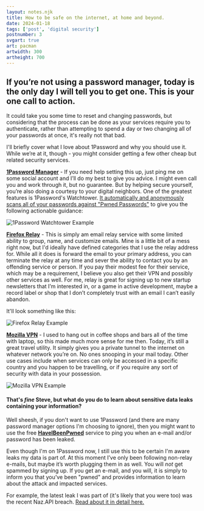 ```yaml
---
layout: notes.njk
title: How to be safe on the internet, at home and beyond.
date: 2024-01-18
tags: ['post', 'digital security']
postnumber: 3
svgart: true
art: pacman
artwidth: 300
artheight: 700
---
```


## If you’re not using a password manager, today is the only day I will tell you to get one. This is your one call to action.
It could take you some time to reset and changing passwords, but considering that the process can be done as your services require you to authenticate, rather than attempting to spend a day or two changing all of your passwords at once, it's really not that bad.

I'll briefly cover what I love about 1Password and why you should use it. While we’re at it, though - you might consider getting a few other cheap but related security services.

**[1Password Manager](https://1password.com/)** - If you need help setting this up, just ping me on some social account and I’ll do my best to give you advice. I might even call you and work through it, but no guarantee. But by helping secure yourself, you’re also doing a courtesy to your digital neighbors. One of the greatest features is 1Password's Watchtower. [It automatically and anonymously scans all of your passwords against "Pwned Passwords"](https://blog.1password.com/finding-pwned-passwords-with-1password/]) to give you the following actionable guidance:

![1Password Watchtower Example](../../images/notes/1password-example.jpg)

**[Firefox Relay](https://relay.firefox.com/)** - This is simply am email relay service with some limited ability to group, name, and customize emails. Mine is a little bit of a mess right now, but I'd ideally have defined categories that I use the relay address for. While all it does is forward the email to your primary address, you can terminate the relay at any time and sever the ability to contact you by an offending service or person. If you pay their modest fee for their service, which may be a requirement, I believe you also get their VPN and possibly other services as well. For me, relay is great for signing up to new startup newsletters that I’m interested in, or a game in active development, maybe a record label or shop that I don’t completely trust with an email I can’t easily abandon.

It'll look something like this:

![Firefox Relay Example](../../images/notes/ff-relay-example.jpg)

**[Mozilla VPN](https://www.mozilla.org/en-US/products/vpn/)** - I used to hang out in coffee shops and bars all of the time with laptop, so this made much more sense for me then. Today, it’s still a great travel utility. It simply gives you a private tunnel to the internet on whatever network you’re on. No ones snooping in your mail today. Other use cases include when services can only be accessed in a specific country and you happen to be travelling, or if you require any sort of security with data in your possession. 

![Mozilla VPN Example](../../images/notes/moz-vpn-example.jpg)

#### That's _fine_ Steve, but what do you do to learn about sensitive data leaks containing your information?

Well sheesh, if you don't want to use 1Password (and there are many password manager options I'm choosing to ignore), then you might want to use the free **[HaveIBeenPwned](https://haveibeenpwned.com/)** service to ping you when an e-mail and/or password has been leaked.

Even though I'm on 1Password now, I still use this to be certain I'm aware leaks my data is part of. At this moment I’ve only been following non-relay e-mails, but maybe it’s worth plugging them in as well. You will _not_ get spammed by signing up. If you get an e-mail, and you will, it is simply to inform you that you’ve been "pwned" and provides information to learn about the attack and impacted services.

For example, the latest leak I was part of (it's likely that you were too) was the recent Naz.API breach. [Read about it in detail here.](https://www.troyhunt.com/inside-the-massive-naz-api-credential-stuffing-list/)